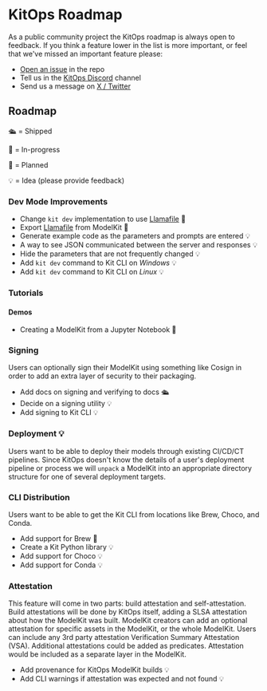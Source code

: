 # KitOps Roadmap

As a public community project the KitOps roadmap is always open to feedback. If you think a feature lower in the list is more important, or feel that we've missed an important feature please:

* [Open an issue](https://github.com/jozu-ai/kitops/issues) in the repo
* Tell us in the [KitOps Discord](https://discord.gg/Tapeh8agYy) channel
* Send us a message on [X / Twitter](https://twitter.com/Kit_Ops)

## Roadmap
🛳️ = Shipped

🚗 = In-progress

📅 = Planned

💡 = Idea (please provide feedback)

### Dev Mode Improvements

* Change `kit dev` implementation to use [Llamafile](https://github.com/Mozilla-Ocho/llamafile?tab=readme-ov-file) 📅
* Export [Llamafile](https://github.com/Mozilla-Ocho/llamafile?tab=readme-ov-file) from ModelKit 📅
* Generate example code as the parameters and prompts are entered 💡
* A way to see JSON communicated between the server and responses 💡
* Hide the parameters that are not frequently changed 💡
* Add `kit dev` command to Kit CLI on *Windows* 💡
* Add `kit dev` command to Kit CLI on *Linux* 💡

### Tutorials

#### Demos

* Creating a ModelKit from a Jupyter Notebook 📅

### Signing

Users can optionally sign their ModelKit using something like Cosign in order to add an extra layer of security to their packaging.

* Add docs on signing and verifying to docs 🛳️
* Decide on a signing utility 💡
* Add signing to Kit CLI 💡

### Deployment 💡

Users want to be able to deploy their models through existing CI/CD/CT pipelines. Since KitOps doesn't know the details of a user's deployment pipeline or process we will `unpack` a ModelKit into an appropriate directory structure for one of several deployment targets. 

### CLI Distribution

Users want to be able to get the Kit CLI from locations like Brew, Choco, and Conda.

* Add support for Brew 🚗
* Create a Kit Python library 💡
* Add support for Choco 💡
* Add support for Conda 💡

### Attestation

This feature will come in two parts: build attestation and self-attestation. Build attestations will be done by KitOps itself, adding a SLSA attestation about how the ModelKit was built. ModelKit creators can add an optional attestation for specific assets in the ModelKit, or the whole ModelKit. Users can include any 3rd party attestation Verification Summary Attestation (VSA). Additional attestations could be added as predicates. Attestation would be included as a separate layer in the ModelKit.

* Add provenance for KitOps ModelKit builds 💡
* Add CLI warnings if attestation was expected and not found 💡
